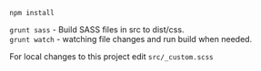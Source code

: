 ﻿`npm install`  

`grunt sass` - Build SASS files in src to dist/css.  
`grunt watch`  - watching file changes and run build when needed.  
  
For local changes to this project edit `src/_custom.scss`  